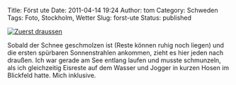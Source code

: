 Title: Först ute
Date: 2011-04-14 19:24
Author: tom
Category: Schweden
Tags: Foto, Stockholm, Wetter
Slug: forst-ute
Status: published

[![Zuerst
draussen](http://www.fiket.de/pic/forstute_s.jpg "Zuerst draussen")](http://www.fiket.de/pic/forstute_l.jpg)

Sobald der Schnee geschmolzen ist (Reste können ruhig noch liegen) und
die ersten spürbaren Sonnenstrahlen ankommen, zieht es hier jeden nach
draußen. Ich war gerade am See entlang laufen und musste schmunzeln, als
ich gleichzeitig Eisreste auf dem Wasser und Jogger in kurzen Hosen im
Blickfeld hatte. Mich inklusive.

